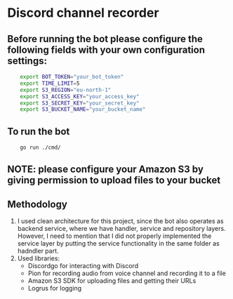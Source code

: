 # Discord channel recorder

## Before running the bot please configure the following fields with your own configuration settings:

```bash
    export BOT_TOKEN="your_bot_token"
    export TIME_LIMIT=5
    export S3_REGION="eu-north-1"
    export S3_ACCESS_KEY="your_access_key"
    export S3_SECRET_KEY="your_secret_key"
    export S3_BUCKET_NAME="your_bucket_name"
```

## To run the bot

```bash
    go run ./cmd/
```

## NOTE: please configure your Amazon S3 by giving permission to upload files to your bucket

## Methodology

1. I used clean architecture for this project, since the bot also operates as backend service, where we have handler, service and repository layers. However, I need to mention that I did not properly implemented the service layer by putting the service functionality in the same folder as hadndler part.
2. Used libraries:
   - Discordgo for interacting with Discord
   - Pion for recording audio from voice channel and recording it to a file
   - Amazon S3 SDK for uploading files and getting their URLs
   - Logrus for logging
